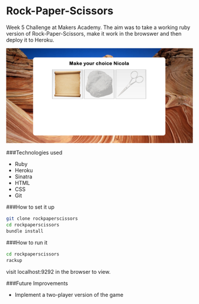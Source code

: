 Rock-Paper-Scissors
===================

Week 5 Challenge at Makers Academy. The aim was to take a working ruby version of Rock-Paper-Scissors, make it work in the browswer and then deploy it to Heroku.

![](public/images/rps-screenshot.png)

###Technologies used

+ Ruby
+ Heroku
+ Sinatra
+ HTML
+ CSS
+ Git

###How to set it up

```sh
git clone rockpaperscissors
cd rockpaperscissors
bundle install
```

###How to run it

```sh
cd rockpaperscissors
rackup
```

visit localhost:9292 in the browser to view.

###Future Improvements

+ Implement a two-player version of the game

